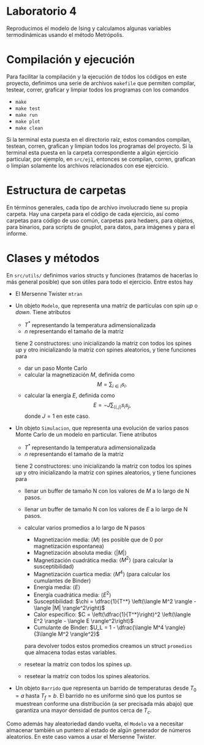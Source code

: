 # Laboratorio 4

Reproducimos el modelo de Ising y calculamos algunas variables termodinámicas
usando el método Metrópolis.

# Compilación y ejecución

Para facilitar la compilación y la ejecución de tódos los códigos en este
proyecto, definimos una serie de archivos `makefile` que permiten compilar,
testear, correr, graficar y limpiar todos los programas con los comandos
- `make`
- `make test`
- `make run`
- `make plot`
- `make clean`

Si la terminal esta puesta en el directorio raíz, estos comandos compilan,
testean, corren, grafican y limpian todos los programas del proyecto. Si la
terminal esta puesta en la carpeta correspondiente a algún ejercicio particular,
por ejemplo, en `src/ej1`, entonces se compilan, corren, grafican o limpian
solamente los archivos relacionados con ese ejercicio.

# Estructura de carpetas

En términos generales, cada tipo de archivo involucrado tiene su propia carpeta.
Hay una carpeta para el código de cada ejercicio, así como carpetas para código
de uso común, carpetas para hedaers, para objetos, para binarios, para scripts
de gnuplot, para datos, para imágenes y para el informe.

# Clases y métodos

En `src/utils/` definimos varios structs y funciones (tratamos de hacerlas lo
más general posible) que son útiles para todo el ejercicio. Entre estos hay
- El Mersenne Twister `mtran`
- Un objeto `Modelo`, que representa una matriz de partículas con spin _up_ o
  _down_. Tiene atributos
  - $T^*$ representando la temperatura adimensionalizada
  - $n$ representando el tamaño de la matriz

  tiene 2 constructores: uno inicializando la matriz con todos los spines _up_
  y otro inicializando la matriz con spines aleatorios, y tiene funciones para
  - dar un paso Monte Carlo
  - calcular la magnetización $M$, definida como
    $$M = \sum_{i \in I} s_i.$$
  - calcular la energía $E$, definida como
    $$E = -J \sum_{\langle i, j \rangle} s_i s_j,$$
    donde $J = 1$ en este caso.
- Un objeto `Simulacion`, que representa una evolución de varios pasos Monte
  Carlo de un modelo en particular. Tiene atributos
  - $T^*$ representando la temperatura adimensionalizada
  - $n$ representando el tamaño de la matriz

  tiene 2 constructores: uno inicializando la matriz con todos los spines _up_
  y otro inicializando la matriz con spines aleatorios, y tiene funciones para
  - llenar un buffer de tamaño N con los valores de $M$ a lo largo de N pasos.
  - llenar un buffer de tamaño N con los valores de $E$ a lo largo de N pasos.
  - calcular varios promedios a lo largo de N pasos
    - Magnetización media: $\langle M \rangle$ (es posible que de 0 por
    magnetización espontanea)
    - Magnetización absoluta media: $\langle |M| \rangle$
    - Magnetización cuadrática media: $\langle M^2 \rangle$ (para calcular la
    susceptibilidad)
    - Magnetización cuartica media: $\langle M^4 \rangle$ (para calcular los
    cumulantes de Binder)
    - Energía media: $\langle E \rangle$
    - Energía cuadrática media: $\langle E^2 \rangle$
    - Susceptibilidad: $\chi = \dfrac{1}{T^*} \left(\langle M^2 \rangle - \langle |M| \rangle^2\right)$
    - Calor específico: $C = \left(\dfrac{1}{T^*}\right)^2 \left(\langle E^2 \rangle - \langle E \rangle^2\right)$
    - Cumulante de Binder: $U_L = 1 - \dfrac{\langle M^4 \rangle}{3\langle M^2 \rangle^2}$
    
    para devolver todos estos promedios creamos un struct `promedios` que almacena todas estas variables.
  - resetear la matriz con todos los spines _up_.
  - resetear la matriz con todos los spines aleatorios.
- Un objeto `Barrido` que representa un barrido de temperaturas desde $T_0 = a$
  hasta $T_f = b$. El barrido no es uniforme sinó que los puntos se muestrean
  conforme una distribución (a ser precisada más abajo) que garantiza una mayor
  densidad de puntos cerca de $T_c$.

Como además hay aleatoriedad dando vuelta, el `Modelo` va a necesitar almacenar
también un puntero al estado de algún generador de números aleatorios. En este
caso vamos a usar el Mersenne Twister.
